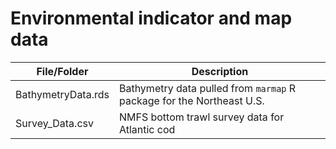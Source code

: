 # Environmental indicator and map data

| File/Folder | Description |
| ----------- | ----------- |
| BathymetryData.rds | Bathymetry data pulled from `marmap` R package for the  Northeast U.S. |
| Survey_Data.csv | NMFS bottom trawl survey data for Atlantic cod |
